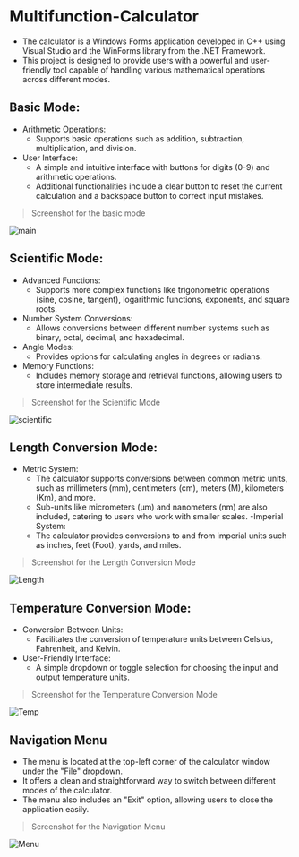 # Multifunction-Calculator
- The calculator is a Windows Forms application developed in C++ using Visual Studio and the WinForms library from the .NET Framework.
- This project is designed to provide users with a powerful and user-friendly tool capable of handling various mathematical operations across different modes.

## Basic Mode:
- Arithmetic Operations:
  - Supports basic operations such as addition, subtraction, multiplication, and division.
- User Interface:
  - A simple and intuitive interface with buttons for digits (0-9) and arithmetic operations.
  - Additional functionalities include a clear button to reset the current calculation and a backspace button to correct input mistakes.
> Screenshot for the basic mode

![main](https://github.com/user-attachments/assets/772bc2e0-33a4-4847-b7e4-24d91ab17b14)


## Scientific Mode:
- Advanced Functions:
  - Supports more complex functions like trigonometric operations (sine, cosine, tangent), logarithmic functions, exponents, and square roots.
- Number System Conversions:
  - Allows conversions between different number systems such as binary, octal, decimal, and hexadecimal.
- Angle Modes:
  - Provides options for calculating angles in degrees or radians.
- Memory Functions:
  - Includes memory storage and retrieval functions, allowing users to store intermediate results.
> Screenshot for the Scientific Mode

![scientific](https://github.com/user-attachments/assets/d80adc50-167c-46e0-8cf7-ba59bd5db6b9)


## Length Conversion Mode:
- Metric System:
  - The calculator supports conversions between common metric units, such as millimeters (mm), centimeters (cm), meters (M), kilometers (Km), and more.
  - Sub-units like micrometers (μm) and nanometers (nm) are also included, catering to users who work with smaller scales.
-Imperial System:
  - The calculator provides conversions to and from imperial units such as inches, feet (Foot), yards, and miles.
> Screenshot for the Length Conversion Mode

![Length](https://github.com/user-attachments/assets/995ff90b-9b60-411f-bf35-e8ca5dc5abd0)


## Temperature Conversion Mode:
- Conversion Between Units:
  - Facilitates the conversion of temperature units between Celsius, Fahrenheit, and Kelvin.
- User-Friendly Interface:
  - A simple dropdown or toggle selection for choosing the input and output temperature units.
> Screenshot for the Temperature Conversion Mode

![Temp](https://github.com/user-attachments/assets/1811747c-7067-4efb-aac5-a210cca591c0)


## Navigation Menu
- The menu is located at the top-left corner of the calculator window under the "File" dropdown.
- It offers a clean and straightforward way to switch between different modes of the calculator.
- The menu also includes an "Exit" option, allowing users to close the application easily.
> Screenshot for the Navigation Menu

![Menu](https://github.com/user-attachments/assets/21564064-6bea-4568-ad7f-1f00cb7196cb)



